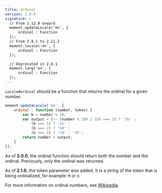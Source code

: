 ```yaml
---
title: Ordinal
version: 1.0.0
signature: |
  // From 2.12.0 onward
  moment.updateLocale('en', {
      ordinal : Function
  });
  // From 2.8.1 to 2.11.2
  moment.locale('en', {
      ordinal : Function
  });

  // Deprecated in 2.8.1
  moment.lang('en', {
      ordinal : Function
  });
---
```



`Locale#ordinal` should be a function that returns the ordinal for a given number.

```javascript
moment.updateLocale('en', {
    ordinal : function (number, token) {
        var b = number % 10;
        var output = (~~ (number % 100 / 10) === 1) ? 'th' :
            (b === 1) ? 'st' :
            (b === 2) ? 'nd' :
            (b === 3) ? 'rd' : 'th';
        return number + output;
    }
});
```

As of **2.0.0**, the ordinal function should return both the number and the ordinal. Previously, only the ordinal was returned.

As of **2.1.0**, the token parameter was added. It is a string of the token that is being ordinalized, for example: `M` or `d`.

For more information on ordinal numbers, see [Wikipedia](https://en.wikipedia.org/wiki/Ordinal_number_%28linguistics%29).

